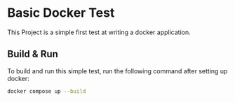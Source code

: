 # Basic Docker Test

This Project is a simple first test at writing a docker application.

## Build & Run

To build and run this simple test, run the following command after setting up docker:

```sh
docker compose up --build
```
